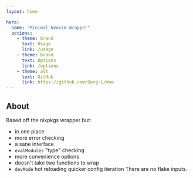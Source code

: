 ```yaml
---
layout: home

hero:
  name: "Minimal Neovim Wrapper"
  actions:
    - theme: brand
      text: Usage
      link: /usage
    - theme: brand
      text: Options
      link: /options
    - theme: alt
      text: GitHub
      link: https://github.com/Gerg-L/mnw
---
```


## About
Based off the nixpkgs wrapper but:

- in one place
- more error checking
- a sane interface
- `evalModules` "type" checking
- more convenience options
- doesn't take two functions to wrap
- `devMode` hot reloading quicker config iteration
There are no flake inputs.
